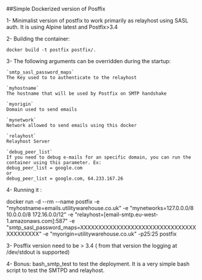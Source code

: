 ##Simple Dockerized version of Posffix


1- Minimalist version of postfix to work primarily as relayhost using SASL auth. It is using Alpine latest and Postfix>3.4

2- Building the container: 

`docker build -t postfix postfix/.`

3- The following arguments can be overridden during the startup:

```
`smtp_sasl_password_maps`
The Key used to to authenticate to the relayhost

`myhostname`
The hostname that will be used by Postfix on SMTP handshake

`myorigin`
Domain used to send emails

`mynetwork`
Network allowed to send emails using this docker

`relayhost`
Relayhost Server

`debug_peer_list`
If you need to debug e-mails for an specific domain, you can run the container using this parameter. Ex:
debug_peer_list = google.com 
or
debug_peer_list = google.com, 64.233.167.26

```

4- Running it :

docker run -d --rm --name postfix -e "myhostname=emails.utilitywarehouse.co.uk" -e "mynetworks=127.0.0.0/8 10.0.0.0/8 172.16.0.0/12" -e "relayhost=[email-smtp.eu-west-1.amazonaws.com]:587" -e "smtp_sasl_password_maps=XXXXXXXXXXXXXXXXXXXXXXXXXXXXXXXXXXXXXXXXX" -e "myorigin=utilitywarehouse.co.uk" -p25:25 postfix 


3- Posffix version need to be > 3.4 ( from that version the logging at /dev/stdout is supported)

4- Bonus: bash_smtp_test to test the deployment. It is a very simple bash script to test the SMTPD and relayhost.
 
